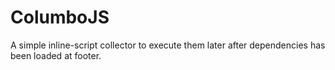 ColumboJS
=========

A simple inline-script collector to execute them later after dependencies has been loaded at footer.
